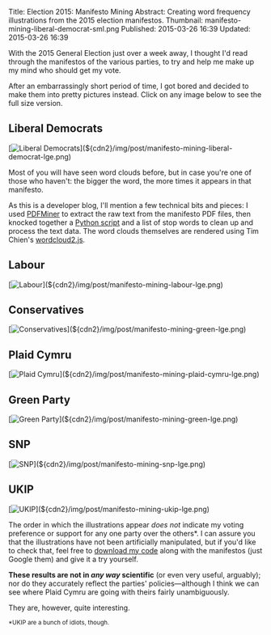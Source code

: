Title: Election 2015: Manifesto Mining
Abstract: Creating word frequency illustrations from the 2015 election manifestos.
Thumbnail: manifesto-mining-liberal-democrat-sml.png
Published: 2015-03-26 16:39
Updated: 2015-03-26 16:39

With the 2015 General Election just over a week away, I thought I'd read through the manifestos of the various parties, to try and help me make up my mind who should get my vote.

After an embarrassingly short period of time, I got bored and decided to make them into pretty pictures instead. Click on any image below to see the full size version.
 
## Liberal Democrats

[![Liberal Democrats](${cdn2}/img/post/manifesto-mining-liberal-democrat-sml.png "Liberal Democrats")](${cdn2}/img/post/manifesto-mining-liberal-democrat-lge.png)

Most of you will have seen word clouds before, but in case you're one of those who haven't: the bigger the word, the more times it appears in that manifesto.

As this is a developer blog, I'll mention a few technical bits and pieces: I used [PDFMiner](https://github.com/euske/pdfminer) to extract the raw text from the manifesto PDF files, then knocked together a [Python script](https://github.com/markashleybell/manifesto-miner) and a list of stop words to clean up and process the text data. The word clouds themselves are rendered using Tim Chien's [wordcloud2.js](https://github.com/timdream/wordcloud2.js).

## Labour

[![Labour](${cdn2}/img/post/manifesto-mining-labour-sml.png "Labour")](${cdn2}/img/post/manifesto-mining-labour-lge.png)

## Conservatives

[![Conservatives](${cdn2}/img/post/manifesto-mining-green-sml.png "Conservatives")](${cdn2}/img/post/manifesto-mining-green-lge.png)

## Plaid Cymru

[![Plaid Cymru](${cdn2}/img/post/manifesto-mining-plaid-cymru-sml.png "Plaid Cymru")](${cdn2}/img/post/manifesto-mining-plaid-cymru-lge.png)

## Green Party

[![Green Party](${cdn2}/img/post/manifesto-mining-green-sml.png "Green Party")](${cdn2}/img/post/manifesto-mining-green-lge.png)

## SNP

[![SNP](${cdn2}/img/post/manifesto-mining-snp-sml.png "SNP")](${cdn2}/img/post/manifesto-mining-snp-lge.png)

## UKIP

[![UKIP](${cdn2}/img/post/manifesto-mining-ukip-sml.png "UKIP")](${cdn2}/img/post/manifesto-mining-ukip-lge.png)

The order in which the illustrations appear *does not* indicate my voting preference or support for any one party over the others*. I can assure you that the illustrations have not been artificially manipulated, but if you'd like to check that, feel free to [download my code](https://github.com/markashleybell/manifesto-miner) along with the manifestos (just Google them) and give it a try yourself.

**These results are not in *any way* scientific** (or even very useful, arguably); nor do they accurately reflect the parties' policies—although I think we can see where Plaid Cymru are going with theirs fairly unambiguously. 

They are, however, quite interesting.
 
<small>*UKIP are a bunch of idiots, though.</small>
